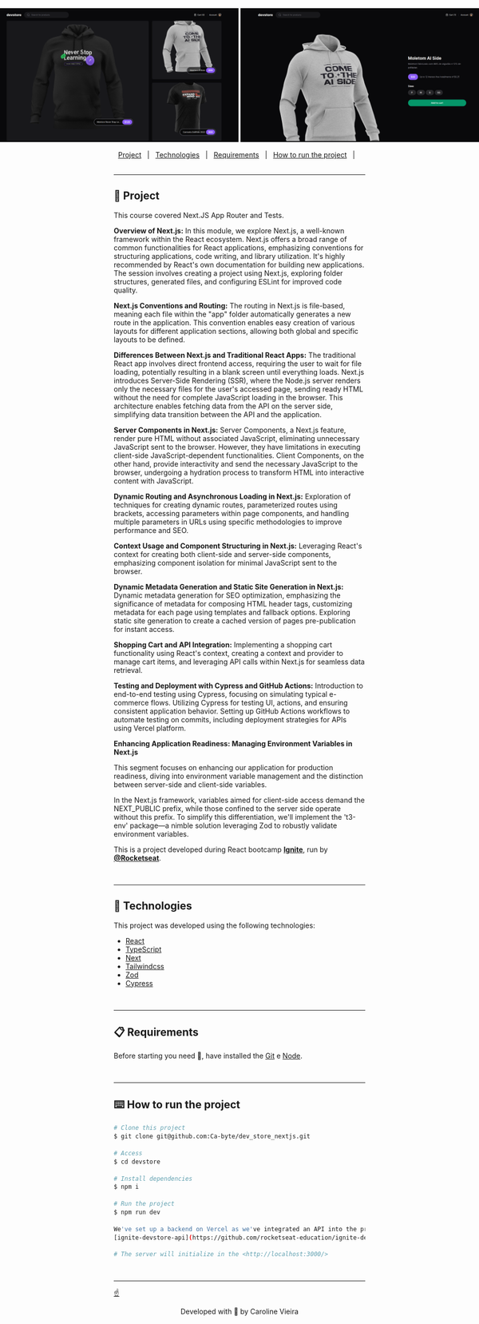 <div style="display: flex; justify-content: center; gap: 4px;">
  <img alt="" src="./public/home-screen-cover.png" width="500px">
  <img alt="" src="./public/selected-product-cover.png" width="500px">   
</div>

<br>

<div style="display: flex; justify-content: center;">
  <a href="#memo-project">Project</a>&nbsp;&nbsp;&nbsp;|&nbsp;&nbsp;&nbsp;
  <a href="#rocket-technologies">Technologies</a>&nbsp;&nbsp;&nbsp;|&nbsp;&nbsp;&nbsp;
  <a href="#clipboard-requirements">Requirements</a>&nbsp;&nbsp;&nbsp;|&nbsp;&nbsp;&nbsp;
  <a href="#keyboard-how-to-run-the-project ">How to run the project </a>&nbsp;&nbsp;&nbsp;|&nbsp;&nbsp;&nbsp;
</div>
<br>

---

## :memo: Project 

This course covered Next.JS App Router and Tests.

**Overview of Next.js:**
In this module, we explore Next.js, a well-known framework within the React ecosystem. Next.js offers a broad range of common functionalities for React applications, emphasizing conventions for structuring applications, code writing, and library utilization. It's highly recommended by React's own documentation for building new applications. The session involves creating a project using Next.js, exploring folder structures, generated files, and configuring ESLint for improved code quality.

**Next.js Conventions and Routing:**
The routing in Next.js is file-based, meaning each file within the "app" folder automatically generates a new route in the application. This convention enables easy creation of various layouts for different application sections, allowing both global and specific layouts to be defined.

**Differences Between Next.js and Traditional React Apps:**
The traditional React app involves direct frontend access, requiring the user to wait for file loading, potentially resulting in a blank screen until everything loads. Next.js introduces Server-Side Rendering (SSR), where the Node.js server renders only the necessary files for the user's accessed page, sending ready HTML without the need for complete JavaScript loading in the browser. This architecture enables fetching data from the API on the server side, simplifying data transition between the API and the application.

**Server Components in Next.js:**
Server Components, a Next.js feature, render pure HTML without associated JavaScript, eliminating unnecessary JavaScript sent to the browser. However, they have limitations in executing client-side JavaScript-dependent functionalities. Client Components, on the other hand, provide interactivity and send the necessary JavaScript to the browser, undergoing a hydration process to transform HTML into interactive content with JavaScript.

**Dynamic Routing and Asynchronous Loading in Next.js:**
Exploration of techniques for creating dynamic routes, parameterized routes using brackets, accessing parameters within page components, and handling multiple parameters in URLs using specific methodologies to improve performance and SEO.

**Context Usage and Component Structuring in Next.js:**
Leveraging React's context for creating both client-side and server-side components, emphasizing component isolation for minimal JavaScript sent to the browser.

**Dynamic Metadata Generation and Static Site Generation in Next.js:**
Dynamic metadata generation for SEO optimization, emphasizing the significance of metadata for composing HTML header tags, customizing metadata for each page using templates and fallback options. Exploring static site generation to create a cached version of pages pre-publication for instant access.

**Shopping Cart and API Integration:**
Implementing a shopping cart functionality using React's context, creating a context and provider to manage cart items, and leveraging API calls within Next.js for seamless data retrieval.

**Testing and Deployment with Cypress and GitHub Actions:**
Introduction to end-to-end testing using Cypress, focusing on simulating typical e-commerce flows. Utilizing Cypress for testing UI, actions, and ensuring consistent application behavior. Setting up GitHub Actions workflows to automate testing on commits, including deployment strategies for APIs using Vercel platform.

**Enhancing Application Readiness: Managing Environment Variables in Next.js**

This segment focuses on enhancing our application for production readiness, diving into environment variable management and the distinction between server-side and client-side variables.

In the Next.js framework, variables aimed for client-side access demand the NEXT_PUBLIC prefix, while those confined to the server side operate without this prefix. To simplify this differentiation, we'll implement the 't3-env' package—a nimble solution leveraging Zod to robustly validate environment variables.


This is a project developed during React bootcamp **[Ignite](https://github.com/Rocketseat)**, run by **[@Rocketseat](https://github.com/Rocketseat)**.

<br>

---

## :rocket: Technologies ##

This project was developed using the following technologies:

- [React](https://pt-br.reactjs.org/)
- [TypeScript](https://www.typescriptlang.org/)
- [Next](https://nextjs.org/)
- [Tailwindcss](https://tailwindcss.com/)
- [Zod](https://github.com/colinhacks/zod)
- [Cypress](https://www.cypress.io/)

<br>

---

## :clipboard: Requirements

Before starting you need :checkered_flag:, have installed the [Git](https://git-scm.com) e [Node](https://nodejs.org/en/).

<br>

---
## :keyboard: How to run the project ##

```bash
# Clone this project
$ git clone git@github.com:Ca-byte/dev_store_nextjs.git

# Access
$ cd devstore

# Install dependencies
$ npm i

# Run the project
$ npm run dev

We've set up a backend on Vercel as we've integrated an API into the project for educational purposes before deployment.
[ignite-devstore-api](https://github.com/rocketseat-education/ignite-devstore-api)

# The server will initialize in the <http://localhost:3000/>

```
<br>

---

<a href="#top">☝</a>

<p style="text-align: center;">Developed with 💜 by Caroline Vieira</p>
